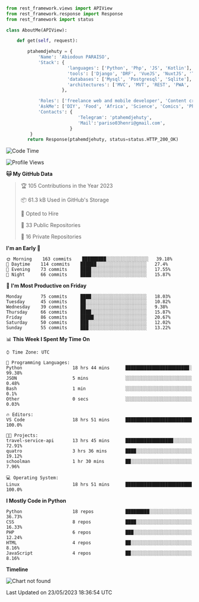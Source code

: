 ###
```python
from rest_framework.views import APIView
from rest_framework.response import Response
from rest_framework import status

class AboutMe(APIView):

    def get(self, request):

        ptahemdjehuty = {
            'Name': 'Abiodoun PARAISO',
            'Stack': {
                       'languages': ['Python', 'Php', 'JS', 'Kotlin'],
                       'tools': ['Django', 'DRF', 'VueJS', 'NuxtJS', 'Threejs' 'React', 'Kotlin', 'Electron'],
                       'databases': ['Mysql', 'Postgresql', 'Sqlite'],
                       'architectures': ['MVC', 'MVT', 'REST', 'PWA', 'SPA', 'MicroServices']
                     },

            'Roles': ['freelance web and mobile developer', 'Content creator', 'Teacher', 'Mentor'],
            'AskMe': ['DIY', 'Food', 'Africa', 'Science', 'Comics', 'Photography', 'Tech', 'Programming'],
            'Contacts': {
                           'Telegram': 'ptahemdjehuty',
                           'Mail':'pariso03henri@gmail.com',
                        }
         }
        return Response(ptahemdjehuty, status=status.HTTP_200_OK)

```                    

<!--START_SECTION:waka-->
![Code Time](http://img.shields.io/badge/Code%20Time-573%20hrs%2036%20mins-blue)

![Profile Views](http://img.shields.io/badge/Profile%20Views-0-blue)

**🐱 My GitHub Data** 

> 🏆 105 Contributions in the Year 2023
 > 
> 📦 61.3 kB Used in GitHub's Storage 
 > 
> 💼 Opted to Hire
 > 
> 📜 33 Public Repositories 
 > 
> 🔑 16 Private Repositories  
 > 
**I'm an Early 🐤** 

```text
🌞 Morning    163 commits    █████████░░░░░░░░░░░░░░░░   39.18% 
🌆 Daytime    114 commits    ██████░░░░░░░░░░░░░░░░░░░   27.4% 
🌃 Evening    73 commits     ████░░░░░░░░░░░░░░░░░░░░░   17.55% 
🌙 Night      66 commits     ████░░░░░░░░░░░░░░░░░░░░░   15.87%

```
📅 **I'm Most Productive on Friday** 

```text
Monday       75 commits     ████░░░░░░░░░░░░░░░░░░░░░   18.03% 
Tuesday      45 commits     ██░░░░░░░░░░░░░░░░░░░░░░░   10.82% 
Wednesday    39 commits     ██░░░░░░░░░░░░░░░░░░░░░░░   9.38% 
Thursday     66 commits     ████░░░░░░░░░░░░░░░░░░░░░   15.87% 
Friday       86 commits     █████░░░░░░░░░░░░░░░░░░░░   20.67% 
Saturday     50 commits     ███░░░░░░░░░░░░░░░░░░░░░░   12.02% 
Sunday       55 commits     ███░░░░░░░░░░░░░░░░░░░░░░   13.22%

```


📊 **This Week I Spent My Time On** 

```text
⌚︎ Time Zone: UTC

💬 Programming Languages: 
Python                   18 hrs 44 mins      ████████████████████████░   99.38% 
JSON                     5 mins              ░░░░░░░░░░░░░░░░░░░░░░░░░   0.48% 
Bash                     1 min               ░░░░░░░░░░░░░░░░░░░░░░░░░   0.1% 
Other                    0 secs              ░░░░░░░░░░░░░░░░░░░░░░░░░   0.03%

🔥 Editors: 
VS Code                  18 hrs 51 mins      █████████████████████████   100.0%

🐱‍💻 Projects: 
travel-service-api       13 hrs 45 mins      ██████████████████░░░░░░░   72.91% 
quatro                   3 hrs 36 mins       ████░░░░░░░░░░░░░░░░░░░░░   19.12% 
schoolman                1 hr 30 mins        ██░░░░░░░░░░░░░░░░░░░░░░░   7.96%

💻 Operating System: 
Linux                    18 hrs 51 mins      █████████████████████████   100.0%

```

**I Mostly Code in Python** 

```text
Python                   18 repos            █████████░░░░░░░░░░░░░░░░   36.73% 
CSS                      8 repos             ████░░░░░░░░░░░░░░░░░░░░░   16.33% 
PHP                      6 repos             ███░░░░░░░░░░░░░░░░░░░░░░   12.24% 
HTML                     4 repos             ██░░░░░░░░░░░░░░░░░░░░░░░   8.16% 
JavaScript               4 repos             ██░░░░░░░░░░░░░░░░░░░░░░░   8.16%

```


**Timeline**

![Chart not found](https://raw.githubusercontent.com/ptahemdjehuty/ptahemdjehuty/main/charts/bar_graph.png) 


 Last Updated on 23/05/2023 18:36:54 UTC
<!--END_SECTION:waka-->
